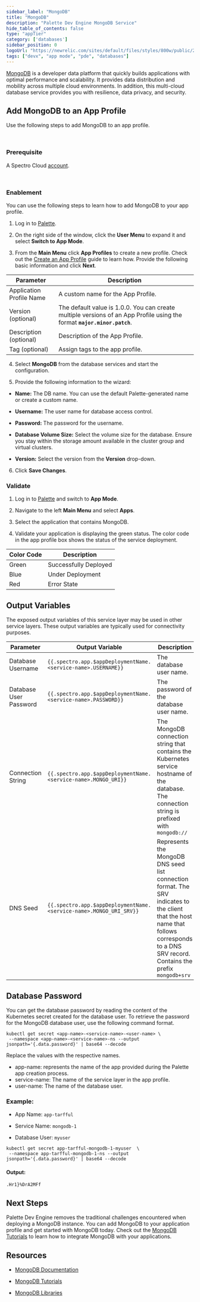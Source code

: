 ```yaml
---
sidebar_label: "MongoDB"
title: "MongoDB"
description: "Palette Dev Engine MongoDB Service"
hide_table_of_contents: false
type: "appTier"
category: ['databases']
sidebar_position: 0
logoUrl: "https://newrelic.com/sites/default/files/styles/800w/public/2021-10/mongo_logo.jpg?itok=Z1PabBZB"
tags: ["devx", "app mode", "pde", "databases"]
---
```



[MongoDB](https://www.mongodb.com/) is a developer data platform that quickly builds applications with optimal performance and scalability. It provides data distribution and mobility across multiple cloud environments. In addition, this multi-cloud database service provides you with resilience, data privacy, and security.

## Add MongoDB to an App Profile

Use the following steps to add MongoDB to an app profile.

<br />

### Prerequisite

A Spectro Cloud [account](https://www.spectrocloud.com/get-started/).

<br />

### Enablement

You can use the following steps to learn how to add MongoDB to your app profile.

1. Log in to [Palette](https://console.spectrocloud.com).


2. On the right side of the window, click the **User Menu** to expand it and select **Switch to App Mode**.


3. From the **Main Menu** click **App Profiles** to create a new profile. Check out the [Create an App Profile](../../create-app-profile.md) guide to learn how. Provide the following basic information and click **Next**.

|         **Parameter**   | **Description**  |
|-------------------------|-----------------|
|Application Profile Name | A custom name for the App Profile.|
|Version (optional)       | The default value is 1.0.0. You can create multiple versions of an App Profile using the format **`major.minor.patch`**.
|Description (optional)   | Description of the App Profile. | 
|Tag (optional)           | Assign tags to the app profile.|
 
 
4. Select **MongoDB** from the database services and start the configuration.
  

5. Provide the following information to the wizard:
  * **Name:** The DB name. You can use the default Palette-generated name or create a custom name. 
  * **Username:** The user name for database access control.
  * **Password:** The password for the username.
  * **Database Volume Size:** Select the volume size for the database. Ensure you stay within the storage amount available in the cluster group and virtual clusters.  

  * **Version:** Select the version from the **Version** drop-down. 

6. Click **Save Changes**.
### Validate

1. Log in to [Palette](https://console.spectrocloud.com) and switch to **App Mode**.


2. Navigate to the left **Main Menu** and select **Apps**.



3. Select the application that contains MongoDB.



4. Validate your application is displaying the green status. The color code in the app profile box shows the status of the service deployment.

|**Color Code**| **Description**|
|--------------|--------------|
|Green| Successfully Deployed|
|Blue | Under Deployment|
|Red  | Error State|


## Output Variables

The exposed output variables of this service layer may be used in other service layers. These output variables are typically used for connectivity purposes.

| Parameter              | Output Variable                                                                     | Description                                     |
|------------------------|-------------------------------------------------------------------------------------|-------------------------------------------------|
| Database Username      | `{{.spectro.app.$appDeploymentName.<service-name>.USERNAME}}`              | The database user name.                         |
| Database User Password | `{{.spectro.app.$appDeploymentName.<service-name>.PASSWORD}}`              | The password of the database user name. |
| Connection String       | `{{.spectro.app.$appDeploymentName.<service-name>.MONGO_URI}}`      | The MongoDB connection string that contains the Kubernetes service hostname of the database. The connection string is prefixed with `mongodb://`
| DNS Seed           | `{{.spectro.app.$appDeploymentName.<service-name>.MONGO_URI_SRV}}` | Represents the MongoDB DNS seed list connection format. The SRV indicates to the client that the host name that follows corresponds to a DNS SRV record. Contains the prefix `mongodb+srv` |


## Database Password

You can get the database password by reading the content of the Kubernetes secret created for the database user. To retrieve the password for the MongoDB database user, use the following command format. 

```shell
kubectl get secret <app-name>-<service-name>-<user-name> \
 --namespace <app-name>-<service-name>-ns --output jsonpath='{.data.password}' | base64 --decode
```

Replace the values with the respective names.

  * app-name: represents the name of the app provided during the Palette app creation process.
  * service-name: The name of the service layer in the app profile.
  * user-name: The name of the database user.


### Example: 

- App Name: `app-tarfful`

- Service Name: `mongodb-1`

- Database User: `myuser`

```shell
kubectl get secret app-tarfful-mongodb-1-myuser  \
 --namespace app-tarfful-mongodb-1-ns --output jsonpath='{.data.password}' | base64 --decode
```
#### Output:
```shell hideClipboard
.Hr1}%DrA2MFf
```


## Next Steps

Palette Dev Engine removes the traditional challenges encountered when deploying a MongoDB instance. You can add MongoDB to your application profile and get started with MongoDB today. Check out the [MongoDB Tutorials](https://www.mongodb.com/docs/manual/tutorial/) to learn how to integrate MongoDB with your applications.


## Resources


- [MongoDB Documentation](https://www.mongodb.com/docs/)


- [MongoDB Tutorials](https://www.mongodb.com/docs/manual/tutorial/)


- [MongoDB Libraries](https://www.mongodb.com/docs/drivers/)



